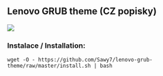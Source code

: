 ## Lenovo GRUB theme (CZ popisky)

![](https://i.imgur.com/hiLenzG.png)

### Instalace / Installation:

    wget -O - https://github.com/Sawy7/lenovo-grub-theme/raw/master/install.sh | bash
